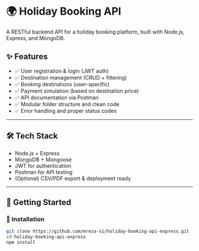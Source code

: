 # 🌍 Holiday Booking API

A RESTful backend API for a holiday booking platform, built with Node.js, Express, and MongoDB.

## ✨ Features

- ✅ User registration & login (JWT auth)
- ✅ Destination management (CRUD + filtering)
- ✅ Booking destinations (user-specific)
- ✅ Payment simulation (based on destination price)
- ✅ API documentation via Postman
- ✅ Modular folder structure and clean code
- ✅ Error handling and proper status codes

---

## 🛠 Tech Stack

- Node.js + Express
- MongoDB + Mongoose
- JWT for authentication
- Postman for API testing
- (Optional) CSV/PDF export & deployment ready

---

## 🚀 Getting Started

### 🔧 Installation

```bash
git clone https://github.com/mreza-si/holiday-booking-api-express.git
cd holiday-booking-api-express
npm install
